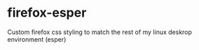 # firefox-esper
Custom firefox css styling to match the rest of my linux deskrop environment (esper)
